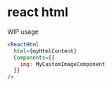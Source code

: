 # react html

WIP
usage

```jsx
<ReactHtml
  html={myHtmlContent}
  Components={{
    img: MyCustomImageComponent
  }}
/>
```
